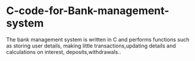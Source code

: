 # C-code-for-Bank-management-system
The bank management system is written in C and performs functions such as storing user details, making little transactions,updating details and calculations on interest, deposits,withdrawals.. 
